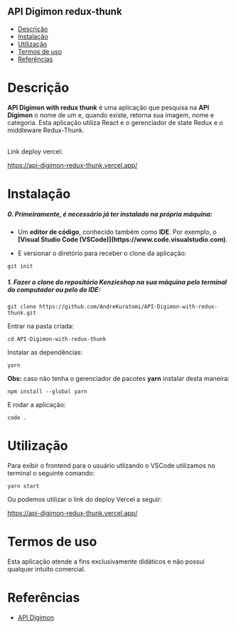## API Digimon redux-thunk

- [Descrição](#descrição)
- [Instalação](#instalação)
- [Utilização](#utilização)
- [Termos de uso](#termos-de-uso)
- [Referências](#referências)

# Descrição

<p><b>API Digimon with redux thunk</b> é uma aplicação que pesquisa na <strong>API Digimon</strong> o nome de um e, quando existe, retorna sua imagem, nome e categoria. Esta aplicação utiliza React e o gerenciador de state Redux e o middleware Redux-Thunk.</p>
<br>
Link deploy vercel:

https://api-digimon-redux-thunk.vercel.app/

# Instalação

<h5>0. Primeiramente, é necessário já ter instalado na própria máquina:</h5>

- <p> Um <b>editor de código</b>, conhecido também como <b>IDE</b>. Por exemplo, o <b>[Visual Studio Code (VSCode)](https://www.code.visualstudio.com)</b>.</p>

- <p> E versionar o diretório para receber o clone da aplicação:</p>

```
git init
```

<h5>1. Fazer o clone do repositório <b>Kenzieshop</b> na sua máquina pelo terminal do computador ou pelo do IDE:</h5>

```
git clone https://github.com/AndreKuratomi/API-Digimon-with-redux-thunk.git
```

<p>Entrar na pasta criada:</p>

```
cd API-Digimon-with-redux-thunk
```

<p>Instalar as dependências:</p>

```
yarn
```

<p><b>Obs:</b> caso não tenha o gerenciador de pacotes <b>yarn</b> instalar desta maneira:</p>

```
npm install --global yarn
```

<p>E rodar a aplicação:</p>

```
code .
```

# Utilização

<p>Para exibir o frontend para o usuário utlizando o VSCode utilizamos no terminal o seguinte comando:</p>

```
yarn start
```

<p>Ou podemos utilizar o link do deploy Vercel a seguir:</p>

https://api-digimon-redux-thunk.vercel.app/


# Termos de uso

<p>Esta aplicação atende a fins exclusivamente didáticos e não possui qualquer intuito comercial.</p>

# Referências

- [API Digimon](https://digimon-api.vercel.app/)
